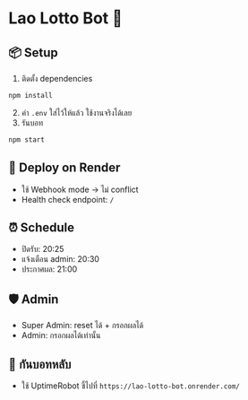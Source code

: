 # Lao Lotto Bot 🎲

## 📦 Setup
1. ติดตั้ง dependencies  
```bash
npm install
```
2. ค่า `.env` ใส่ไว้ให้แล้ว ใช้งานจริงได้เลย  
3. รันบอท  
```bash
npm start
```

## 🚀 Deploy on Render
- ใช้ Webhook mode → ไม่ conflict  
- Health check endpoint: `/`  

## ⏰ Schedule
- ปิดรับ: 20:25  
- แจ้งเตือน admin: 20:30  
- ประกาศผล: 21:00  

## 🛡 Admin
- Super Admin: reset ได้ + กรอกผลได้  
- Admin: กรอกผลได้เท่านั้น  

## 🔄 กันบอทหลับ
- ใช้ UptimeRobot ชี้ไปที่ `https://lao-lotto-bot.onrender.com/`  
